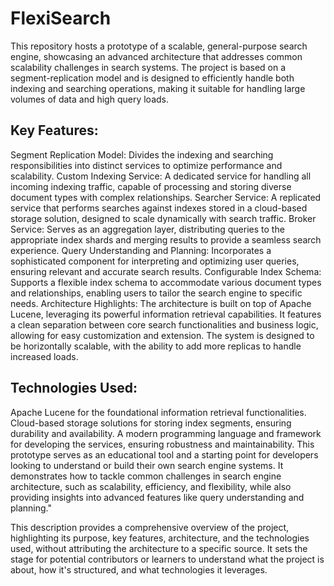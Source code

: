 # FlexiSearch
This repository hosts a prototype of a scalable, general-purpose search engine, showcasing an advanced architecture that addresses common scalability challenges in search systems. The project is based on a segment-replication model and is designed to efficiently handle both indexing and searching operations, making it suitable for handling large volumes of data and high query loads.

## Key Features:

Segment Replication Model: Divides the indexing and searching responsibilities into distinct services to optimize performance and scalability.
Custom Indexing Service: A dedicated service for handling all incoming indexing traffic, capable of processing and storing diverse document types with complex relationships.
Searcher Service: A replicated service that performs searches against indexes stored in a cloud-based storage solution, designed to scale dynamically with search traffic.
Broker Service: Serves as an aggregation layer, distributing queries to the appropriate index shards and merging results to provide a seamless search experience.
Query Understanding and Planning: Incorporates a sophisticated component for interpreting and optimizing user queries, ensuring relevant and accurate search results.
Configurable Index Schema: Supports a flexible index schema to accommodate various document types and relationships, enabling users to tailor the search engine to specific needs.
Architecture Highlights:
The architecture is built on top of Apache Lucene, leveraging its powerful information retrieval capabilities. It features a clean separation between core search functionalities and business logic, allowing for easy customization and extension. The system is designed to be horizontally scalable, with the ability to add more replicas to handle increased loads.

## Technologies Used:

Apache Lucene for the foundational information retrieval functionalities.
Cloud-based storage solutions for storing index segments, ensuring durability and availability.
A modern programming language and framework for developing the services, ensuring robustness and maintainability.
This prototype serves as an educational tool and a starting point for developers looking to understand or build their own search engine systems. It demonstrates how to tackle common challenges in search engine architecture, such as scalability, efficiency, and flexibility, while also providing insights into advanced features like query understanding and planning."

This description provides a comprehensive overview of the project, highlighting its purpose, key features, architecture, and the technologies used, without attributing the architecture to a specific source. It sets the stage for potential contributors or learners to understand what the project is about, how it's structured, and what technologies it leverages.
